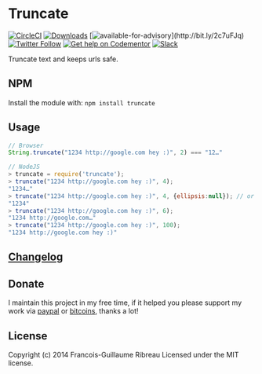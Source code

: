 Truncate
==================

[![CircleCI](https://img.shields.io/circleci/project/github/FGRibreau/node-truncate.svg)]() [![Downloads](http://img.shields.io/npm/dm/truncate.svg)](https://www.npmjs.com/package/truncate) [![available-for-advisory](https://img.shields.io/badge/available%20for%20consulting%20advisory-yes-ff69b4.svg?)](http://bit.ly/2c7uFJq) [![Twitter Follow](https://img.shields.io/twitter/follow/fgribreau.svg?style=flat)](https://twitter.com/FGRibreau) [![Get help on Codementor](https://cdn.codementor.io/badges/get_help_github.svg)](https://www.codementor.io/francois-guillaume-ribreau?utm_source=github&utm_medium=button&utm_term=francois-guillaume-ribreau&utm_campaign=github) [![Slack](https://img.shields.io/badge/Slack-Join%20our%20tech%20community-17202A?logo=slack)](https://join.slack.com/t/fgribreau/shared_invite/zt-edpjwt2t-Zh39mDUMNQ0QOr9qOj~jrg)

Truncate text and keeps urls safe.

## NPM
Install the module with: `npm install truncate`

## Usage

```javascript
// Browser
String.truncate("1234 http://google.com hey :)", 2) === "12…"
```

```javascript
// NodeJS
> truncate = require('truncate');
> truncate("1234 http://google.com hey :)", 4);
"1234…"
> truncate("1234 http://google.com hey :)", 4, {ellipsis:null}); // or ellipsis:''
"1234"
> truncate("1234 http://google.com hey :)", 6);
"1234 http://google.com…"
> truncate("1234 http://google.com hey :)", 100);
"1234 http://google.com hey :)"
```

## [Changelog](/CHANGELOG.md)

## Donate

I maintain this project in my free time, if it helped you please support my work via [paypal](https://paypal.me/fgribreau) or [bitcoins](https://www.coinbase.com/fgribreau), thanks a lot!

## License
Copyright (c) 2014 Francois-Guillaume Ribreau
Licensed under the MIT license.
